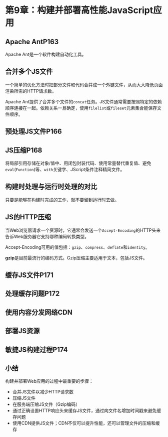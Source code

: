 ﻿# 第9章：构建并部署高性能JavaScript应用 #

## Apache AntP163 ##

Apache Ant是一个软件构建自动化工具。

## 合并多个JS文件 ##

一个简单的优化方法时把部分文件和代码合并成一个外链文件，从而大大降低页面渲染所需的HTTP请求数。

Apache Ant提供了合并多个文件的`concat`任务。JS文件通常需要按照特定的依赖顺序连接在一起。依赖关系一旦确定，使用`filelist`或`fileset`元素集合能保存文件顺序。

## 预处理JS文件P166 ##

## JS压缩P168 ##

将局部引用存储在对象/值中、用闭包封装代码、使用常量替代重复值、避免`eval`(`Function`)等、`with`关键字、JScript条件注释精简文件。

## 构建时处理与运行时处理的对比 ##

只要是能够在构建时完成的工作，就不要留到运行时去做。

## JS的HTTP压缩 ##

当Web浏览器请求一个资源时，它通常会发送一个`Accept-Encoding`的HTTP头来告诉Web服务器它支持哪种编码转换类型。

Accept-Encoding可用的值包括：`gzip`、`compress`、`deflate`和`identity`。

**gzip**是目前最流行的编码方式。Gzip压缩主要适用于文本，包括JS文件。

## 缓存JS文件P171 ##

## 处理缓存问题P172 ##

## 使用内容分发网络CDN ##

## 部署JS资源 ##

## 敏捷JS构建过程P174 ##

## 小结 ##

构建并部署Web应用的过程中最重要的步骤：

- 合并JS文件以减少HTTP请求数
- 压缩JS文件
- 在服务端压缩JS文件（Gzip编码）
- 通过正确设置HTTP响应头来缓存JS文件，通过向文件名增加时间戳来避免缓存问题
- 使用CDN提供JS文件；CDN不仅可以提升性能，还可以管理文件的压缩和缓存





